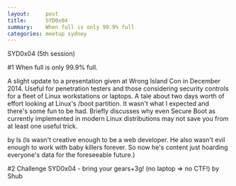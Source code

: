 ```yaml
---
layout:     post
title:      SYD0x04
summary:    When full is only 99.9% full
categories: meetup sydney
---
```

SYD0x04 (5th session)

#1 When full is only 99.9% full.

A slight update to a presentation given at Wrong Island Con in December 2014. Useful for penetration testers and those considering security controls for a fleet of Linux workstations or laptops. A tale about two days worth of effort looking at Linux's /boot partition. It wasn't what I expected and there's some fun to be had. Briefly discusses why even Secure Boot as currently implemented in modern Linux distributions may not save you from at least one useful trick.

by ls (ls wasn't creative enough to be a web developer. He also wasn't evil enough to work with baby killers forever. So now he's content just hoarding everyone's data for the foreseeable future.)

#2 Challenge SYD0x04 - bring your gears+3g! (no laptop => no CTF!) by Shub
